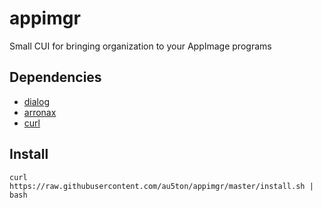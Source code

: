 # appimgr
Small CUI for bringing organization to your AppImage programs

## Dependencies
- [dialog](https://linux.die.net/man/1/dialog)
- [arronax](https://www.florian-diesch.de/software/arronax/)
- [curl](https://linux.die.net/man/1/curl)

## Install

`curl https://raw.githubusercontent.com/au5ton/appimgr/master/install.sh | bash`